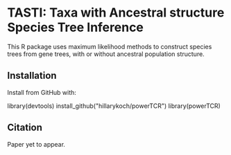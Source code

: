# TASTI: Taxa with Ancestral structure Species Tree Inference

This R package uses maximum likelihood methods to construct species trees from gene trees, with or without ancestral population structure.

## Installation
Install from GitHub with:

library(devtools)
install_github("hillarykoch/powerTCR")
library(powerTCR)

## Citation

Paper yet to appear.
